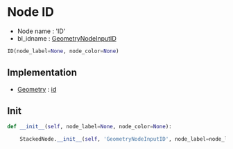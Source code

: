 # Node ID

- Node name : 'ID'
- bl_idname : [GeometryNodeInputID](https://docs.blender.org/api/current/bpy.types.{bl_idname}.html)


``` python
ID(node_label=None, node_color=None)
```
## Implementation

- [Geometry](/docs/GeoNodes/Geometry.md) : [id](/docs/GeoNodes/Geometry.md#id)

## Init

``` python
def __init__(self, node_label=None, node_color=None):

    StackedNode.__init__(self, 'GeometryNodeInputID', node_label=node_label, node_color=node_color)
```
